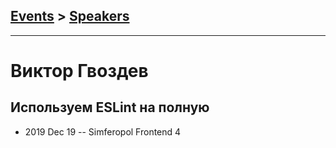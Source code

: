 ## [Events](../README.md) > [Speakers](../speakers.md)
---

# Виктор Гвоздев

## Используем ESLint на полную
- 2019 Dec 19 -- Simferopol Frontend 4    
